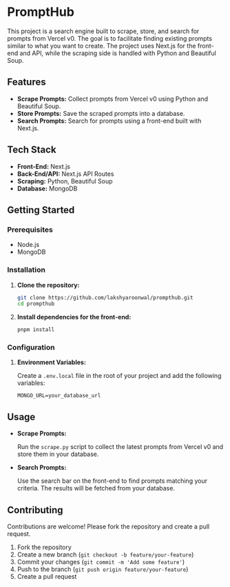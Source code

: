 # PromptHub

This project is a search engine built to scrape, store, and search for prompts from Vercel v0. The goal is to facilitate finding existing prompts similar to what you want to create. The project uses Next.js for the front-end and API, while the scraping side is handled with Python and Beautiful Soup.

## Features

- **Scrape Prompts:** Collect prompts from Vercel v0 using Python and Beautiful Soup.
- **Store Prompts:** Save the scraped prompts into a database.
- **Search Prompts:** Search for prompts using a front-end built with Next.js.

## Tech Stack

- **Front-End:** Next.js
- **Back-End/API:** Next.js API Routes
- **Scraping:** Python, Beautiful Soup
- **Database:** MongoDB

## Getting Started

### Prerequisites

- Node.js
- MongoDB

### Installation

1. **Clone the repository:**
    
    ```bash
    git clone https://github.com/lakshyaroonwal/prompthub.git
    cd prompthub
    ```
    
2. **Install dependencies for the front-end:**
    
    ```bash
    pnpm install
    ```
### Configuration

1. **Environment Variables:**
    
    Create a `.env.local` file in the root of your project and add the following variables:
    
    ```
    MONGO_URL=your_database_url
    ```


## Usage

- **Scrape Prompts:**
    
    Run the `scrape.py` script to collect the latest prompts from Vercel v0 and store them in your database.
    
- **Search Prompts:**
    
    Use the search bar on the front-end to find prompts matching your criteria. The results will be fetched from your database.
    

## Contributing

Contributions are welcome! Please fork the repository and create a pull request.

1. Fork the repository
2. Create a new branch (`git checkout -b feature/your-feature`)
3. Commit your changes (`git commit -m 'Add some feature'`)
4. Push to the branch (`git push origin feature/your-feature`)
5. Create a pull request